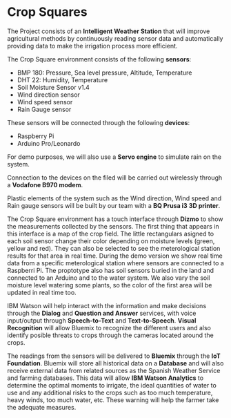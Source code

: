 # Crop Squares

The Project consists of an **Intelligent Weather Station** that will improve agricultural methods by continuously reading sensor data and automatically providing data to make the irrigation process more efficient.

The Crop Square environment consists of the following **sensors**:

- BMP 180: Pressure, Sea level pressure, Altitude, Temperature
- DHT 22: Humidity, Temperature
-	Soil Moisture Sensor v1.4
-	Wind direction sensor
-	Wind speed sensor
-   Rain Gauge sensor


These sensors will be connected through the following **devices**:

-	Raspberry Pi
-	Arduino Pro/Leonardo

For demo purposes, we will also use a **Servo engine** to simulate rain on the system.

Connection to the devices on the filed will be carried out wirelessly through a **Vodafone B970 modem**.

Plastic elements of the system such as the Wind direction, Wind speed and Rain gauge sensors will be built by our team with a **BQ Prusa i3 3D printer**.


The Crop Square environment has a touch interface through **Dizmo** to show the measurements collected by the sensors. The first thing that appears in this interface is a map of the crop field. The little rectangulars asigned to each soil sensor change their color depending on moisture levels (green, yellow and red). They can also be selected to see the meterological station results for that area in real time.  During the demo version we show real time data from a specific meterological station where sensors are connected to a Raspberri Pi. The proptotype also has soil sensors buried in the land and connected to an Arduino and to the water system. We also vary the soil moisture level watering some plants, so the color of the first area will be updated in real time too. 

IBM Watson will help interact with the information and make decisions through the **Dialog** and **Question and Answer** services, with voice input/output through **Speech-to-Text** and **Text-to-Speech**. **Visual Recognition** will allow Bluemix to recognize the different users and also identify posible threats to crops through the cameras located around the crops. 

The readings from the sensors will be delivered to **Bluemix** through the **IoT Foundation**.  Bluemix will store all historical data on a **Database** and will also receive external data from related sources as the Spanish Weather Service and farming databases. This data will allow **IBM Watson Analytics** to determine the optimal moments to irrigate, the ideal quantities of water to use and any additional risks to the crops such as too much temperature, heavy winds, too much water, etc. These warning will help the farmer take the adequate measures.




